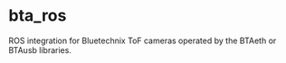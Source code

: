 bta_ros
=======

ROS integration for Bluetechnix ToF cameras operated by the BTAeth or BTAusb libraries.
